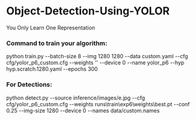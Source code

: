 # Object-Detection-Using-YOLOR
You Only Learn One Representation

### Command to train your algorithm: 
python train.py --batch-size 8 --img 1280 1280 --data custom.yaml --cfg cfg/yolor_p6_custom.cfg --weights '' --device 0 --name yolor_p6 --hyp hyp.scratch.1280.yaml --epochs 300 

### For Detections:   
python detect.py --source inference/images/e.jpg --cfg cfg/yolor_p6_custom.cfg --weights runs\train\exp6\weights\best.pt --conf 0.25 --img-size 1280 --device 0 --names data/custom.names



